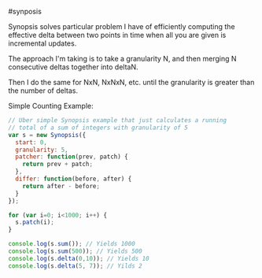 #synposis

Synopsis solves particular problem I have of efficiently computing the effective delta between two points in time when all you are given is incremental updates.

The approach I'm taking is to take a granularity N, and then merging N consecutive deltas together into deltaN.

Then I do the same for NxN, NxNxN, etc. until the granularity is greater than the number of deltas.

Simple Counting Example:

``` js
// Uber simple Synopsis example that just calculates a running
// total of a sum of integers with granularity of 5
var s = new Synopsis({
  start: 0,
  granularity: 5,
  patcher: function(prev, patch) {
    return prev + patch;
  },
  differ: function(before, after) {
    return after - before;
  }
});

for (var i=0; i<1000; i++) {
  s.patch(i);
}

console.log(s.sum()); // Yields 1000
console.log(s.sum(500)); // Yields 500
console.log(s.delta(0,10)); // Yields 10
console.log(s.delta(5, 7)); // Yilds 2
```
